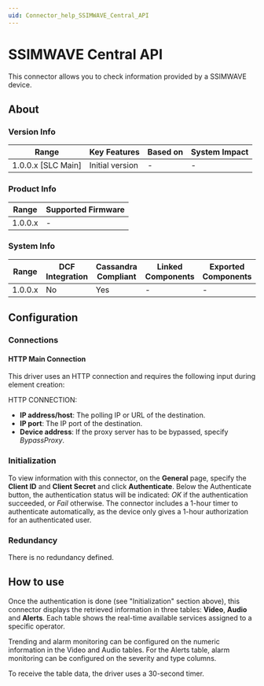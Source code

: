 ```yaml
---
uid: Connector_help_SSIMWAVE_Central_API
---
```


# SSIMWAVE Central API

This connector allows you to check information provided by a SSIMWAVE device.

## About

### Version Info

| **Range**            | **Key Features** | **Based on** | **System Impact** |
|----------------------|------------------|--------------|-------------------|
| 1.0.0.x \[SLC Main\] | Initial version  | \-           | \-                |

### Product Info

| **Range** | **Supported Firmware** |
|-----------|------------------------|
| 1.0.0.x   | \-                     |

### System Info

| **Range** | **DCF Integration** | **Cassandra Compliant** | **Linked Components** | **Exported Components** |
|-----------|---------------------|-------------------------|-----------------------|-------------------------|
| 1.0.0.x   | No                  | Yes                     | \-                    | \-                      |

## Configuration

### Connections

#### HTTP Main Connection

This driver uses an HTTP connection and requires the following input during element creation:

HTTP CONNECTION:

- **IP address/host**: The polling IP or URL of the destination.
- **IP port**: The IP port of the destination.
- **Device address**: If the proxy server has to be bypassed, specify *BypassProxy*.

### Initialization

To view information with this connector, on the **General** page, specify the **Client ID** and **Client Secret** and click **Authenticate**. Below the Authenticate button, the authentication status will be indicated: *OK* if the authentication succeeded, or *Fail* otherwise. The connector includes a 1-hour timer to authenticate automatically, as the device only gives a 1-hour authorization for an authenticated user.

### Redundancy

There is no redundancy defined.

## How to use

Once the authentication is done (see "Initialization" section above), this connector displays the retrieved information in three tables: **Video**, **Audio** and **Alerts**. Each table shows the real-time available services assigned to a specific operator.

Trending and alarm monitoring can be configured on the numeric information in the Video and Audio tables. For the Alerts table, alarm monitoring can be configured on the severity and type columns.

To receive the table data, the driver uses a 30-second timer.
